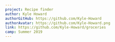 ```yaml
---
project: Recipe finder
author: Kyle Howard
authorGitHub: https://github.com/Kyle-Howard
authorAvatar: https://github.com/Kyle-Howard.png
link: https://github.com/Kyle-Howard/groceries
camp: Summer 2019
---
```

